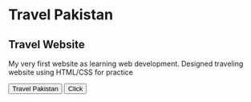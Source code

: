 # Travel Pakistan
<h2>Travel Website</h2>
<p> My very first website as learning web development. Designed traveling website using HTML/CSS for practice</p>
<a href=https://arsalan40.github.io/Travel-Pakistan/><button>Travel Pakistan</button></a>
<button onclick="https://arsalan40.github.io/Travel-Pakistan">Click</button>
